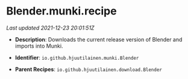 # Blender.munki.recipe

_Last updated 2021-12-23 20:01:51Z_

- **Description**: Downloads the current release version of Blender and imports into Munki.

- **Identifier**: `io.github.hjuutilainen.munki.Blender`

- **Parent Recipes**: `io.github.hjuutilainen.download.Blender`
